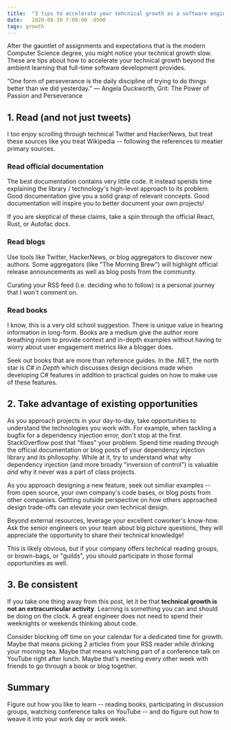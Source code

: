```yaml
---
title:  "3 tips to accelerate your tehcnical growth as a software engineer (without giving up your weekends)"
date:   2020-08-30 7:00:00 -0500
tags: growth
---
```


After the gauntlet of assignments and expectations that is the modern Computer Science degree, you might notice your technical growth slow. These are tips about how to accelerate your technical growth beyond the ambient learning that full-time software development provides.

“One form of perseverance is the daily discipline of trying to do things better than we did yesterday.”
― Angela Duckworth, Grit: The Power of Passion and Perseverance 

## 1. Read (and not just tweets)
I too enjoy scrolling through technical Twitter and HackerNews, but treat these sources like you treat Wikipedia -- following the references to meatier primary sources.

### Read official documentation
The best documentation contains very little code. It instead spends time explaining the library / technology's high-level approach to its problem. Good documentation give you a solid grasp of relevant concepts. Good documentation will inspire you to better document your own projects!

If you are skeptical of these claims, take a spin through the official React, Rust, or Autofac docs.

### Read blogs
Use tools like Twitter, HackerNews, or blog aggregators to discover new authors. Some aggregators (like "The Morning Brew") will highlight official release announcements as well as blog posts from the community.

Curating your RSS feed (i.e. deciding who to follow) is a personal journey that I won't comment on.

### Read books
I know, this is a very old school suggestion. There is unique value in hearing information in long-form. Books are a medium give the author more breathing room to provide context and in-depth examples without having to worry about user engagement metrics like a blogger does.

Seek out books that are more than reference guides. In the .NET, the north star is _C# in Depth_ which discusses design decisions made when developing C# features in addition to practical guides on how to make use of these features.

## 2. Take advantage of existing opportunities
As you approach projects in your day-to-day, take opportunities to understand the technologies you work with. For example, when tackling a bugfix for a dependency injection error, don't stop at the first StackOverflow post that "fixes" your problem. Spend time reading through the official documentation or blog posts of your dependency injection library and its philosophy. While at it, try to understand what why dependency injection (and more broadly "inversion of control") is valuable _and_ why it never was a part of class projects. 

As you approach designing a new feature, seek out similiar examples -- from open source, your own company's code bases, or blog posts from other companies. Gettting outside perspective on how others approached design trade-offs can elevate your own technical design.

Beyond external resources, leverage your excellent coworker's know-how. Ask the senior engineers on your team about big picture questions, they will appreciate the opportunity to share their technical knowledge!

This is likely obvious, but if your company offers technical reading groups, or brown-bags, or "guilds", you should participate in those formal opportunities as well.

## 3. Be consistent
If you take one thing away from this post, let it be that **technical growth is not an extracurricular activity**. Learning is something you can and should be doing on the clock. A great engineer does not need to spend their weeknights or weekends thinking about code.

Consider blocking off time on your calendar for a dedicated time for growth. Maybe that means picking 2 articles from your RSS reader while drinking your morning tea. Maybe that means watching part of a conference talk on YouTube right after lunch. Maybe that's meeting every other week with friends to go through a book or blog together.

## Summary
Figure out how you like to learn -- reading books, participating in discussion groups, watching conference talks on YouTube -- and do figure out how to weave it into your work day or work week.



